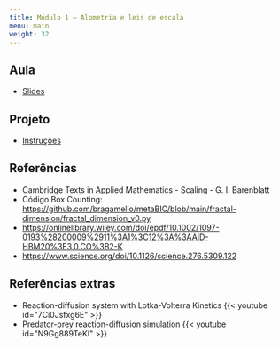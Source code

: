 ```yaml
---
title: Módulo 1 – Alometria e leis de escala
menu: main
weight: 32
---
```


## Aula

- [Slides](IFA_736_Leis_de_escala_2023.pdf)

## Projeto

- [Instruções](Metodos_Matemáticos_em_biofísica_Projeto_dimensão_fractal.pdf)

## Referências

- Cambridge Texts in Applied Mathematics - Scaling - G. I. Barenblatt
- Código Box Counting: https://github.com/bragamello/metaBIO/blob/main/fractal-dimension/fractal_dimension_v0.py
- https://onlinelibrary.wiley.com/doi/epdf/10.1002/1097-0193%28200009%2911%3A1%3C12%3A%3AAID-HBM20%3E3.0.CO%3B2-K
- https://www.science.org/doi/10.1126/science.276.5309.122

## Referências extras

- Reaction-diffusion system with Lotka-Volterra Kinetics
  {{< youtube id="7Ci0Jsfxg6E" >}}
- Predator-prey reaction-diffusion simulation
  {{< youtube id="N9Gg889TeKI" >}}
